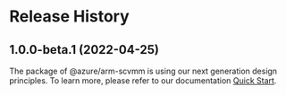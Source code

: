 # Release History
    
## 1.0.0-beta.1 (2022-04-25)

The package of @azure/arm-scvmm is using our next generation design principles. To learn more, please refer to our documentation [Quick Start](https://aka.ms/js-track2-quickstart).
